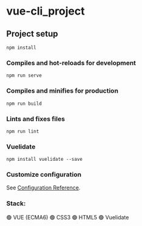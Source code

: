 # vue-cli_project

## Project setup
```
npm install
```

### Compiles and hot-reloads for development
```
npm run serve
```

### Compiles and minifies for production
```
npm run build
```

### Lints and fixes files
```
npm run lint
```

### Vuelidate
```
npm install vuelidate --save
```

### Customize configuration
See [Configuration Reference](https://cli.vuejs.org/config/).    

 
### Stack:    
:green_circle: VUE (ECMA6)
:green_circle: CSS3
:green_circle: HTML5
:green_circle: Vuelidate
